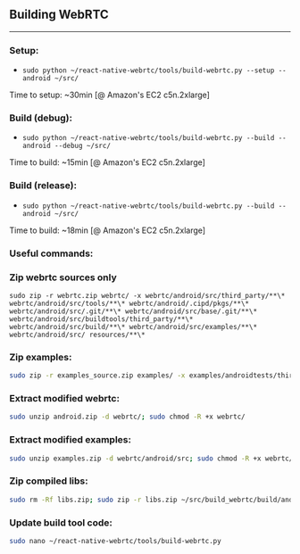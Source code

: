 ## Building WebRTC

---

### Setup:

- `sudo python ~/react-native-webrtc/tools/build-webrtc.py --setup --android ~/src/`

Time to setup: ~30min [@ Amazon's EC2 c5n.2xlarge]

### Build (debug):

- `sudo python ~/react-native-webrtc/tools/build-webrtc.py --build --android --debug ~/src/`

Time to build: ~15min [@ Amazon's EC2 c5n.2xlarge]

### Build (release):

- `sudo python ~/react-native-webrtc/tools/build-webrtc.py --build --android ~/src/`

Time to build: ~18min [@ Amazon's EC2 c5n.2xlarge]

### Useful commands:

### Zip webrtc sources only

```
sudo zip -r webrtc.zip webrtc/ -x webrtc/android/src/third_party/**\* webrtc/android/src/tools/**\* webrtc/android/.cipd/pkgs/**\* webrtc/android/src/.git/**\* webrtc/android/src/base/.git/**\* webrtc/android/src/buildtools/third_party/**\* webrtc/android/src/build/**\* webrtc/android/src/examples/**\* webrtc/android/src/	resources/**\*
```

### Zip examples:

```bash
sudo zip -r examples_source.zip examples/ -x examples/androidtests/third_party/**\*
```

### Extract modified webrtc:

```bash
sudo unzip android.zip -d webrtc/; sudo chmod -R +x webrtc/
```

### Extract modified examples:

```bash
sudo unzip examples.zip -d webrtc/android/src; sudo chmod -R +x webrtc/android/src/examples
```

### Zip compiled libs:

```bash
sudo rm -Rf libs.zip; sudo zip -r libs.zip ~/src/build_webrtc/build/android/*
```

### Update build tool code:

```bash
sudo nano ~/react-native-webrtc/tools/build-webrtc.py
```
